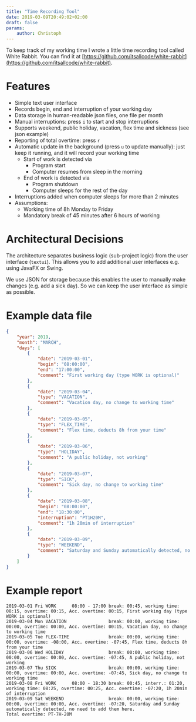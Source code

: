 ```yaml
---
title: "Time Recording Tool"
date: 2019-03-09T20:49:02+02:00
draft: false
params:
    author: Christoph 
---
```


To keep track of my working time I wrote a little time recording tool called White Rabbit. You can find it at [https://github.com/itsallcode/white-rabbit](https://github.com/itsallcode/white-rabbit).

<!--more-->

# Features

- Simple text user interface
- Records begin, end and interruption of your working day
- Data storage in human-readable json files, one file per month
- Manual interruptions: press `i` to start and stop interruptions
- Supports weekend, public holiday, vacation, flex time and sickness (see json example)
- Reporting of total overtime: press `r`
- Automatic update in the background (press `u` to update manually): just keep it running, and it will record your working time
    - Start of work is detected via
        - Program start
        - Computer resumes from sleep in the morning
    - End of work is detected via
        - Program shutdown
        - Computer sleeps for the rest of the day
- Interruptions added when computer sleeps for more than 2 minutes
- Assumptions:
    - Working time of 8h Monday to Friday
    - Mandatory break of 45 minutes after 6 hours of working

# Architectural Decisions

The architecture separates business logic (sub-project logic) from the user interface (`textui`). This allows you to add additional user interfaces e.g. using JavaFX or Swing.

We use JSON for storage because this enables the user to manually make changes (e.g. add a sick day). So we can keep the user interface as simple as possible.

# Example data file

```json
{
    "year": 2019,
    "month": "MARCH",
    "days": [
        {
            "date": "2019-03-01",
            "begin": "08:00:00",
            "end": "17:00:00",
            "comment": "First working day (type WORK is optional)"
        },
        {
            "date": "2019-03-04",
            "type": "VACATION",
            "comment": "Vacation day, no change to working time"
        },
        {
            "date": "2019-03-05",
            "type": "FLEX_TIME",
            "comment": "Flex time, deducts 8h from your time"
        },
        {
            "date": "2019-03-06",
            "type": "HOLIDAY",
            "comment": "A public holiday, not working"
        },
        {
            "date": "2019-03-07",
            "type": "SICK",
            "comment": "Sick day, no change to working time"
        },
        {
            "date": "2019-03-08",
            "begin": "08:00:00",
            "end": "18:30:00",
            "interruption": "PT1H20M",
            "comment": "1h 20min of interruption"
        },
        {
            "date": "2019-03-09",
            "type": "WEEKEND",
            "comment": "Saturday and Sunday automatically detected, no need to add them here."
        }
    ]
}
```

# Example report

```
2019-03-01 Fri WORK      08:00 - 17:00 break: 00:45, working time: 08:15, overtime: 00:15, Acc. overtime: 00:15, First working day (type WORK is optional)
2019-03-04 Mon VACATION                break: 00:00, working time: 00:00, overtime: 00:00, Acc. overtime: 00:15, Vacation day, no change to working time
2019-03-05 Tue FLEX-TIME               break: 00:00, working time: 00:00, overtime: -08:00, Acc. overtime: -07:45, Flex time, deducts 8h from your time
2019-03-06 Wed HOLIDAY                 break: 00:00, working time: 00:00, overtime: 00:00, Acc. overtime: -07:45, A public holiday, not working
2019-03-07 Thu SICK                    break: 00:00, working time: 00:00, overtime: 00:00, Acc. overtime: -07:45, Sick day, no change to working time
2019-03-08 Fri WORK      08:00 - 18:30 break: 00:45, interr.: 01:20, working time: 08:25, overtime: 00:25, Acc. overtime: -07:20, 1h 20min of interruption
2019-03-09 Sat WEEKEND                 break: 00:00, working time: 00:00, overtime: 00:00, Acc. overtime: -07:20, Saturday and Sunday automatically detected, no need to add them here.
Total overtime: PT-7H-20M
```
